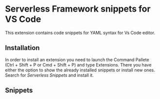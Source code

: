 # Serverless Framework snippets for VS Code

This extension contains code snippets for YAML syntax for Vs Code editor.

## Installation

In order to install an extension you need to launch the Command Pallete (Ctrl + Shift + P or Cmd + Shift + P) and type Extensions.
There you have either the option to show the already installed snippets or install new ones. Search for *Serverless Snippets* and install it.

## Snippets
